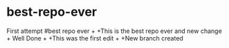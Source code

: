# best-repo-ever
First attempt
#best repo ever
+
+This is the best repo ever and new change
+
Well Done
+
+This was the first edit
+
+New branch created
